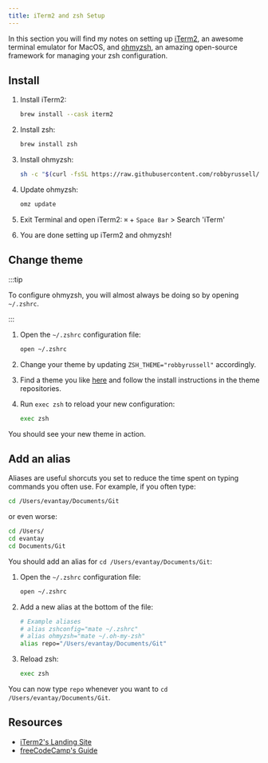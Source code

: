 ```yaml
---
title: iTerm2 and zsh Setup
---
```


In this section you will find my notes on setting up [iTerm2](https://iterm2.com/), an awesome terminal emulator for MacOS, and [ohmyzsh](https://ohmyz.sh/), an amazing open-source framework for managing your zsh configuration.

## Install

1. Install iTerm2:  

    ```zsh
    brew install --cask iterm2
    ```

1. Install zsh:

    ```zsh
    brew install zsh
    ```
    
1. Install ohmyzsh:

    ```zsh
    sh -c "$(curl -fsSL https://raw.githubusercontent.com/robbyrussell/oh-my-zsh/master/tools/install.sh)"
    ```

1. Update ohmyzsh:

    ```zsh
    omz update
    ```

1. Exit Terminal and open iTerm2: `⌘` + `Space Bar` > Search 'iTerm'
1. You are done setting up iTerm2 and ohmyzsh!

## Change theme

:::tip

To configure ohmyzsh, you will almost always be doing so by opening `~/.zshrc`.

:::

1. Open the `~/.zshrc` configuration file:

    ```zsh
    open ~/.zshrc
    ```

1. Change your theme by updating `ZSH_THEME="robbyrussell"` accordingly.
1. Find a theme you like [here](https://github.com/ohmyzsh/ohmyzsh/wiki/External-themes) and follow the install instructions in the theme repositories.
1. Run `exec zsh` to reload your new configuration:

    ```zsh
    exec zsh
    ```

You should see your new theme in action.

## Add an alias

Aliases are useful shorcuts you set to reduce the time spent on typing commands you often use. For example, if you often type:

```zsh
cd /Users/evantay/Documents/Git
```

or even worse:

```zsh
cd /Users/
cd evantay
cd Documents/Git
```

You should add an alias for `cd /Users/evantay/Documents/Git`:

1. Open the `~/.zshrc` configuration file:

    ```zsh
    open ~/.zshrc
    ```

1. Add a new alias at the bottom of the file:

    ```zsh
    # Example aliases
    # alias zshconfig="mate ~/.zshrc"
    # alias ohmyzsh="mate ~/.oh-my-zsh"
    alias repo="/Users/evantay/Documents/Git"
    ```

1. Reload zsh:

    ```zsh
    exec zsh
    ```

You can now type `repo` whenever you want to `cd /Users/evantay/Documents/Git`.

## Resources

- [iTerm2's Landing Site](https://iterm2.com/)
- [freeCodeCamp's Guide](https://www.freecodecamp.org/news/how-to-configure-your-macos-terminal-with-zsh-like-a-pro-c0ab3f3c1156/)

